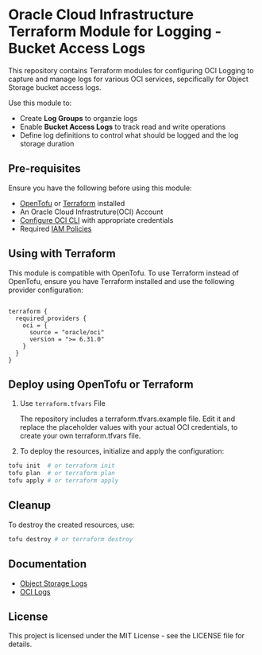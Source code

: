 # Oracle Cloud Infrastructure Terraform Module for Logging - Bucket Access Logs

This repository contains Terraform modules for configuring OCI Logging to capture and manage logs for various OCI services, sepcifically for Object Storage bucket access logs.

Use this module to:
- Create **Log Groups** to organzie logs
- Enable **Bucket Access Logs** to track read and write operations
- Define log definitions to control what should be logged and the log storage duration

## Pre-requisites

Ensure you have the following before using this module:

- [OpenTofu](https://opentofu.org/docs/intro/install/) or [Terraform](https://developer.hashicorp.com/terraform/tutorials/aws-get-started/install-cli) installed
- An Oracle Cloud Infrastruture(OCI) Account
- [Configure OCI CLI](https://docs.oracle.com/en-us/iaas/Content/dev/terraform/tutorials/tf-provider.htm#prepare) with appropriate credentials
- Required [IAM Policies](https://docs.oracle.com/en-us/iaas/Content/Logging/Task/managinglogs.htm#required_iam_policy)


## Using with Terraform

This module is compatible with OpenTofu. To use Terraform instead of OpenTofu, ensure you have Terraform installed and use the following provider configuration:

```hcl

terraform {
  required_providers {
    oci = {
      source = "oracle/oci"
      version = ">= 6.31.0"
    }
  }
}

```

## Deploy using OpenTofu or Terraform

1. Use `terraform.tfvars` File

   The repository includes a terraform.tfvars.example file. Edit it and replace the placeholder values with your actual OCI credentials, to create your own terraform.tfvars file.
   
3. To deploy the resources, initialize and apply the configuration:

```sh
tofu init  # or terraform init
tofu plan  # or terraform plan
tofu apply # or terraform apply
```

## Cleanup
To destroy the created resources, use:

```sh
tofu destroy # or terraform destroy
```


## Documentation

- [Object Storage Logs](https://docs.oracle.com/en-us/iaas/Content/Logging/Reference/details_for_object_storage.htm#details_for_object_storage)
- [OCI Logs](https://docs.oracle.com/en-us/iaas/Content/Logging/Concepts/loggingoverview.htm)

## License
This project is licensed under the MIT License - see the LICENSE file for details.
